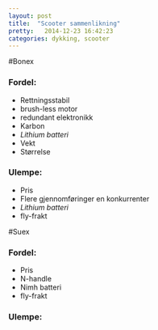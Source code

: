```yaml
---
layout: post
title:  "Scooter sammenlikning"
pretty:   2014-12-23 16:42:23
categories: dykking, scooter
---
```


#Bonex
### Fordel:
* Rettningsstabil
* brush-less motor
* redundant elektronikk
* Karbon
* *Lithium batteri*
 * Vekt
 * Størrelse

### Ulempe:
* Pris
* Flere gjennomføringer en konkurrenter
* *Lithium batteri*
 * fly-frakt


#Suex
### Fordel:
* Pris
* N-handle
* Nimh batteri
 * fly-frakt

### Ulempe:
